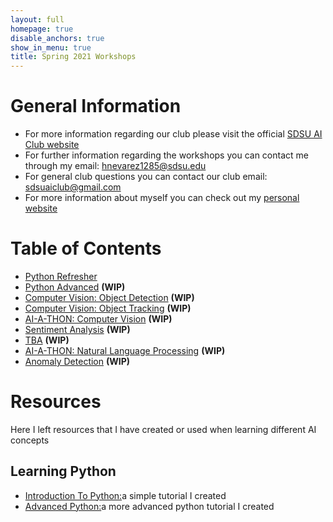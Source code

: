 ```yaml
---
layout: full
homepage: true
disable_anchors: true
show_in_menu: true
title: Spring 2021 Workshops
---
```


# General Information
- For more information regarding our club please visit the official [SDSU AI Club website](https://aiclub.sdsu.edu/)
- For further information regarding the workshops you can contact me through my email: <hnevarez1285@sdsu.edu>
- For general club questions you can contact our club email: <sdsuaiclub@gmail.com>
- For more information about myself you can check out my [personal website](https://hectorenevarez.github.io/)

# Table of Contents
- [Python Refresher](https://github.com/HectorENevarez/AIClubWorkshopsSpring21/blob/gh-pages/pythonrefresher/python.md)
- [Python Advanced](#) **(WIP)**
- [Computer Vision: Object Detection](#) **(WIP)**
- [Computer Vision: Object Tracking](#) **(WIP)**
- [AI-A-THON: Computer Vision](#) **(WIP)**
- [Sentiment Analysis](#) **(WIP)**
- [TBA](#) **(WIP)**
- [AI-A-THON: Natural Language Processing](#) **(WIP)**
- [Anomaly Detection](#) **(WIP)**

# Resources
Here I left resources that I have created or used when learning different AI concepts
## Learning Python
- [Introduction To Python:](https://hectorenevarez.github.io/AIClubWorkshopsFall20/Workshop1/python_tutorial)a simple tutorial I created
- [Advanced Python:](https://hectorenevarez.github.io/AIClubWorkshopsFall20/Workshop2/Advanced_python.html)a more advanced python tutorial I created
